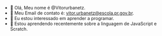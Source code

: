 - 👋 Olá, Meu nome é @Vitorurbanetz.
- 📧 Meu Email de contato é: vitor.urbanetz@escola.pr.gov.br.
- 👀 Eu estou interessado em aprender a programar.
- 🌱 Estou aprendendo recentemente sobre a linguagem de JavaScript e Scratch.



<!---
Vitorurbanetz/Vitorurbanetz is a ✨ special ✨ repository because its `README.md` (this file) appears on your GitHub profile.
You can click the Preview link to take a look at your changes.
--->
